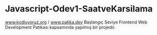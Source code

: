 # Javascript-Odev1-SaatveKarsilama
www.kodluyoruz.org / www.patika.dev Başlangıç Seviye Frontend Web Development Patikası kapsamında yapılmış bir projedir.
